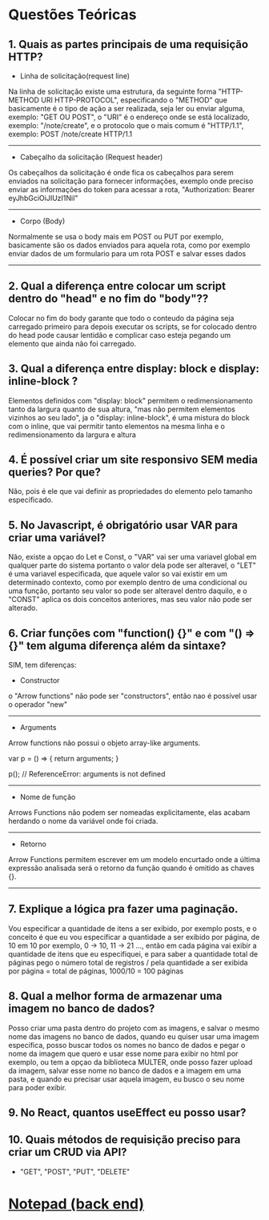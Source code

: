# Questões Teóricas

## 1. Quais as partes principais de uma requisição HTTP?

+ Linha de solicitação(request line)

Na linha de solicitação existe uma estrutura, da seguinte forma "HTTP-METHOD URI HTTP-PROTOCOL", especificando o "METHOD" que basicamente é o tipo de ação a ser realizada, seja ler ou enviar alguma, exemplo: "GET OU POST", o "URI" é o endereço onde se está localizado, exemplo: "/note/create", e o protocolo que o mais comum é "HTTP/1.1", exemplo: POST /note/create HTTP/1.1

--------------------------------------

+ Cabeçalho da solicitação (Request header)

Os cabeçalhos da solicitação é onde fica os cabeçalhos para serem enviados na solicitação para fornecer informações, exemplo onde preciso enviar as informações do token para acessar a rota, "Authorization: Bearer eyJhbGciOiJIUzI1NiI"

--------------------------------------

+ Corpo (Body)

Normalmente se usa o body mais em POST ou PUT por exemplo, basicamente são os dados enviados para aquela rota, como por exemplo enviar dados de um formulario para um rota POST e salvar esses dados

--------------------------------------

## 2. Qual a diferença entre colocar um script dentro do "head" e no fim do "body"??

Colocar no fim do body garante que todo o conteudo da página seja carregado primeiro para depois executar os scripts, se for colocado dentro do head pode causar lentidão e complicar caso esteja pegando um elemento que ainda não foi carregado.

## 3. Qual a diferença entre display: block e display: inline-block ?

Elementos definidos com "display: block" permitem o redimensionamento tanto da largura quanto de sua altura, "mas não permitem elementos vizinhos ao seu lado", ja o "display: inline-block", é uma mistura do block com o inline, que vai permitir tanto elementos na mesma linha e o redimensionamento da largura e altura

## 4. É possível criar um site responsivo SEM media queries? Por que?

Não, pois é ele que vai definir as propriedades do elemento pelo tamanho especificado.

## 5. No Javascript, é obrigatório usar VAR para criar uma variável?

Não, existe a opçao do Let e Const, o "VAR" vai ser uma variavel global em qualquer parte do sistema portanto o valor dela pode ser alteravel, o "LET" é uma variavel especificada, que aquele valor so vai existir em um determinado contexto, como por exemplo dentro de uma condicional ou uma função, portanto seu valor so pode ser alteravel dentro daquilo, e o "CONST" aplica os dois conceitos anteriores, mas seu valor não pode ser alterado.

## 6. Criar funções com "function() {}" e com "() => {}" tem alguma diferença além da sintaxe?

SIM, tem diferenças: 

+ Constructor

o "Arrow functions" não pode ser "constructors", então nao é possivel usar o operador "new"

--------------------------------------

+ Arguments

Arrow functions não possui o objeto array-like arguments.

var p = () => {
  return arguments;
}

p(); // ReferenceError: arguments is not defined

--------------------------------------

+ Nome de função

Arrows Functions não podem ser nomeadas explicitamente, elas acabam herdando o nome da variável onde foi criada.

--------------------------------------

+ Retorno

Arrow Functions permitem escrever em um modelo encurtado onde a última expressão analisada será o retorno da função quando é omitido as chaves {}.

--------------------------------------

## 7. Explique a lógica pra fazer uma paginação.

Vou especificar a quantidade de itens a ser exibido, por exemplo posts, e o conceito é que eu vou especificar a quantidade a ser exibido por página, de 10 em 10 por exemplo, 0 -> 10, 11 -> 21 ..., então em cada página vai exibir a quantidade de itens que eu especifiquei, e para saber a quantidade total de páginas pego o número total de registros / pela quantidade a ser exibida por página = total de páginas, 1000/10 = 100 páginas

## 8. Qual a melhor forma de armazenar uma imagem no banco de dados?

Posso criar uma pasta dentro do projeto com as imagens, e salvar o mesmo nome das imagens no banco de dados, quando eu quiser usar uma imagem especifica, posso buscar todos os nomes no banco de dados e pegar o nome da imagem que quero e usar esse nome para exibir no html por exemplo, ou tem a opçao da biblioteca MULTER, onde posso fazer upload da imagem, salvar esse nome no banco de dados e a imagem em uma pasta, e quando eu precisar usar aquela imagem, eu busco o seu nome para poder exibir.

## 9. No React, quantos useEffect eu posso usar?

## 10. Quais métodos de requisição preciso para criar um CRUD via API?

+ "GET", "POST", "PUT", "DELETE"

# <a href="https://github.com/FabioPenedo/notepadB7">Notepad (back end)</a> #
